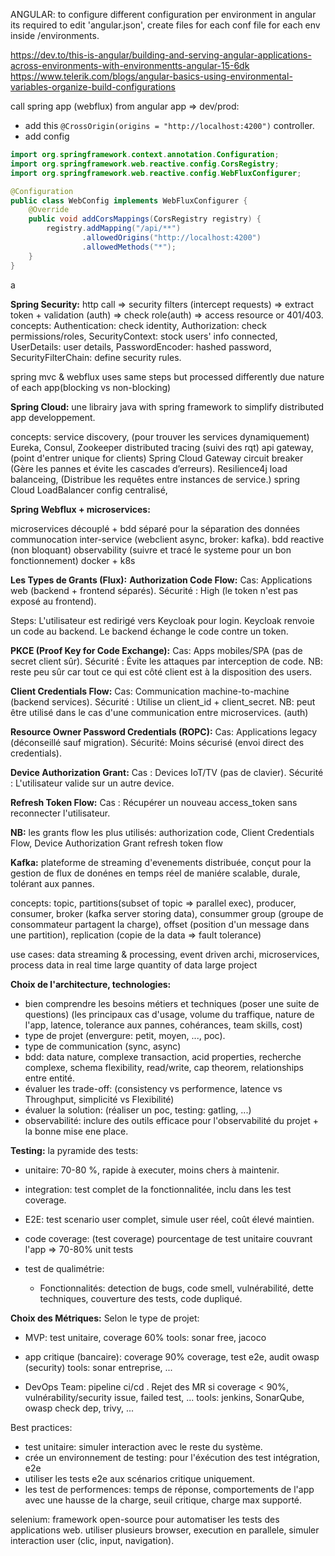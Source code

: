 

ANGULAR:
to configure different configuration per environment in angular its required to edit 'angular.json', create files for each conf file for each env inside /environments.

https://dev.to/this-is-angular/building-and-serving-angular-applications-across-environments-with-environmentts-angular-15-6dk
https://www.telerik.com/blogs/angular-basics-using-environmental-variables-organize-build-configurations


call spring app (webflux) from angular app => dev/prod:

- add this `@CrossOrigin(origins = "http://localhost:4200")` controller.
- add config 
```java
import org.springframework.context.annotation.Configuration;
import org.springframework.web.reactive.config.CorsRegistry;
import org.springframework.web.reactive.config.WebFluxConfigurer;

@Configuration
public class WebConfig implements WebFluxConfigurer {
    @Override
    public void addCorsMappings(CorsRegistry registry) {
        registry.addMapping("/api/**")
                .allowedOrigins("http://localhost:4200")
                .allowedMethods("*");
    }
}
```

a

**Spring Security:**
http call => security filters (intercept requests) => extract token + validation (auth) => check role(auth) => access resource or 401/403.
concepts:
Authentication: check identity, 
Authorization: check permissions/roles, 
SecurityContext: stock users' info connected, 
UserDetails: user details, 
PasswordEncoder: hashed password, 
SecurityFilterChain: define security rules.

spring mvc & webflux uses same steps but processed differently due nature of each app(blocking vs non-blocking)



**Spring Cloud:**
une librairy java with spring framework to simplify distributed app developpement.

concepts:
service discovery, (pour trouver les services dynamiquement) Eureka, Consul, Zookeeper
distributed tracing (suivi des rqt)
api gateway, (point d'entrer unique for clients)  Spring Cloud Gateway
circuit breaker (Gère les pannes et évite les cascades d’erreurs). Resilience4j
load balanceing, (Distribue les requêtes entre instances de service.) spring Cloud LoadBalancer 
config centralisé,


**Spring Webflux + microservices:**

microservices découplé + bdd séparé pour la séparation des données
communocation inter-service (webclient async, broker: kafka).
bdd reactive (non bloquant) 
observability (suivre et tracé le systeme pour un bon fonctionnement)
docker + k8s


**Les Types de Grants (Flux):**
**Authorization Code Flow:**
Cas: Applications web (backend + frontend séparés).
Sécurité : High (le token n'est pas exposé au frontend).

Steps:
L'utilisateur est redirigé vers Keycloak pour login.
Keycloak renvoie un code au backend.
Le backend échange le code contre un token.

**PKCE (Proof Key for Code Exchange):**
Cas: Apps mobiles/SPA (pas de secret client sûr).
Sécurité : Évite les attaques par interception de code.
NB: reste peu sûr car tout ce qui est côté client est à la disposition des users.

**Client Credentials Flow:**
Cas: Communication machine-to-machine (backend services).
Sécurité : Utilise un client_id + client_secret.
NB: peut être utilisé dans le cas d'une communication entre microservices. (auth)

**Resource Owner Password Credentials (ROPC):**
Cas: Applications legacy (déconseillé sauf migration).
Sécurité: Moins sécurisé (envoi direct des credentials).


**Device Authorization Grant:**
Cas : Devices IoT/TV (pas de clavier).
Sécurité : L'utilisateur valide sur un autre device.

**Refresh Token Flow:**
Cas : Récupérer un nouveau access_token sans reconnecter l'utilisateur.


**NB:**
les grants flow les plus utilisés:
authorization code,
Client Credentials Flow,
Device Authorization Grant
refresh token flow


**Kafka:**
plateforme de streaming d'evenements distribuée, conçut pour la gestion de flux de donénes en temps réel de maniére scalable, durale, tolérant aux pannes.

concepts:
topic, 
partitions(subset of topic => parallel exec), 
producer, consumer, 
broker (kafka server storing data), 
consummer group (groupe de consommateur partagent la charge), 
offset (position d'un message dans une partition), 
replication (copie de la data => fault tolerance)

use cases:
data streaming & processing,
event driven archi, microservices,
process data in real time
large quantity of data
large project


**Choix de l'architecture, technologies:**
- bien comprendre les besoins métiers et techniques (poser une suite de questions)
(les principaux cas d'usage, volume du traffique, nature de l'app, latence, tolerance aux pannes, cohérances, team skills, cost)
- type de projet (envergure: petit, moyen, ..., poc).
- type de communication (sync, async)
- bdd: data nature, complexe transaction, acid properties, recherche complexe, schema flexibility, read/write, cap theorem, relationships entre entité.
- évaluer les trade-off:
(consistency vs performence, latence vs Throughput, simplicité vs Flexibilité)
- évaluer la solution: 
(réaliser un poc, testing: gatling, ...)
- observabilité: 
inclure des outils efficace pour l'observabilité du projet + la bonne mise ene place.


**Testing:**
la pyramide des tests:

- unitaire: 70-80 %, rapide à executer, moins chers à maintenir.
- integration: test complet de la fonctionnalitée, inclu dans les test coverage.
- E2E: test scenario user complet, simule user réel, coût élevé maintien.

- code coverage: (test coverage)
pourcentage de test unitaire couvrant l'app => 70-80% unit tests

- test de qualimétrie:
    - Fonctionnalités: detection de bugs, code smell, vulnérabilité, dette techniques, couverture des tests, code dupliqué.

**Choix des Métriques:**
Selon le type de projet:
- MVP:
test unitaire, coverage 60%
tools: sonar free, jacoco

- app critique (bancaire):
coverage 90% coverage, test e2e, audit owasp (security)
tools: sonar entreprise, ...

- DevOps Team:
pipeline ci/cd .
Rejet des MR si coverage < 90%, vulnérability/security issue, failed test, ...
tools: jenkins, SonarQube, owasp check dep, trivy, ...

Best practices:

- test unitaire: simuler interaction avec le reste du système.
- crée un environnement de testing: pour l'éxécution des test intégration, e2e
- utiliser les tests e2e aux scénarios critique uniquement.
- les test de performences: temps de réponse, comportements de l'app avec une hausse de la charge, seuil critique, charge max supporté.

selenium:
framework open-source pour automatiser les tests des applications web.
utiliser plusieurs browser,
execution en parallele,
simuler interaction user (clic, input, navigation).
